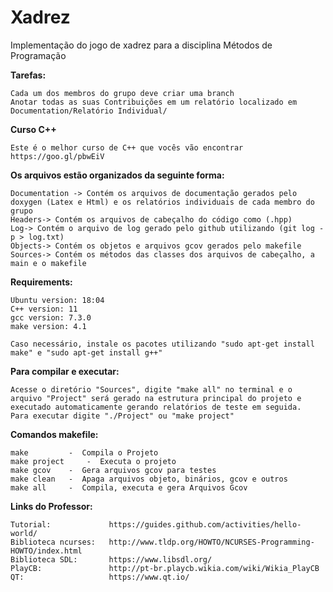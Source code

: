 # Xadrez
Implementação do jogo de xadrez para a disciplina Métodos de Programação

**Tarefas:**
	
	Cada um dos membros do grupo deve criar uma branch
	Anotar todas as suas Contribuições em um relatório localizado em Documentation/Relatório Individual/

**Curso C++**

	Este é o melhor curso de C++ que vocês vão encontrar
	https://goo.gl/pbwEiV

**Os arquivos estão organizados da seguinte forma:**

	Documentation -> Contém os arquivos de documentação gerados pelo doxygen (Latex e Html) e os relatórios individuais de cada membro do grupo
	Headers-> Contém os arquivos de cabeçalho do código como (.hpp)
	Log-> Contém o arquivo de log gerado pelo github utilizando (git log -p > log.txt)
	Objects-> Contém os objetos e arquivos gcov gerados pelo makefile
	Sources-> Contém os métodos das classes dos arquivos de cabeçalho, a main e o makefile

**Requirements:**
	
	Ubuntu version: 18:04
	C++ version: 11
	gcc version: 7.3.0
	make version: 4.1
	
	Caso necessário, instale os pacotes utilizando "sudo apt-get install make" e "sudo apt-get install g++"

**Para compilar e executar:**
	
	Acesse o diretório "Sources", digite "make all" no terminal e o arquivo "Project" será gerado na estrutura principal do projeto e executado automaticamente gerando relatórios de teste em seguida. 
	Para executar digite "./Project" ou "make project"

**Comandos makefile:**
	
	make		 -	Compila o Projeto
	make project     -	Executa o projeto
	make gcov	 -	Gera arquivos gcov para testes
	make clean	 -	Apaga arquivos objeto, binários, gcov e outros
	make all	 -	Compila, executa e gera Arquivos Gcov

**Links do Professor:**

	Tutorial:             https://guides.github.com/activities/hello-world/
	Biblioteca ncurses:   http://www.tldp.org/HOWTO/NCURSES-Programming-HOWTO/index.html
	Biblioteca SDL:       https://www.libsdl.org/
	PlayCB:               http://pt-br.playcb.wikia.com/wiki/Wikia_PlayCB
	QT:                   https://www.qt.io/ 
